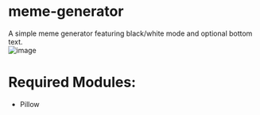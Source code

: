 # meme-generator
A simple meme generator featuring black/white mode and optional bottom text. <br>
![image](https://github.com/vyper0016/meme-generator/assets/81050283/439a6316-8405-47e5-a323-7197c906baa5)

# Required Modules:
- Pillow
